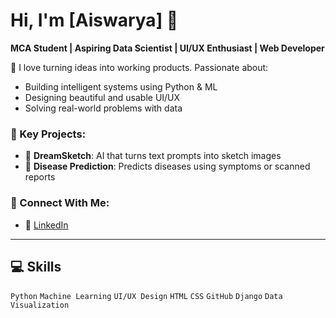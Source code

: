 
# Hi, I'm [Aiswarya] 👋  
**MCA Student | Aspiring Data Scientist | UI/UX Enthusiast | Web Developer**

🚀 I love turning ideas into working products. Passionate about:
- Building intelligent systems using Python & ML  
- Designing beautiful and usable UI/UX  
- Solving real-world problems with data  

### 📌 Key Projects:
- 🎨 **DreamSketch**: AI that turns text prompts into sketch images  
- 🧠 **Disease Prediction**: Predicts diseases using symptoms or scanned reports

### 💼 Connect With Me:
- 🔗 [LinkedIn](https://www.linkedin.com/in/aiswarya-d-b583bb306/)


---

## 💻 Skills
`Python` `Machine Learning` `UI/UX Design` `HTML` `CSS` `GitHub` `Django` `Data Visualization`


